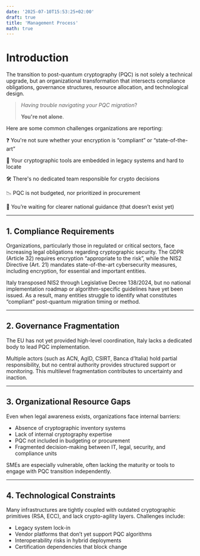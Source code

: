 ```yaml
---
date: '2025-07-10T15:53:25+02:00'
draft: true
title: 'Management Process'
math: true
---
```



# Introduction

The transition to post-quantum cryptography (PQC) is not solely a technical upgrade, but an organizational transformation that intersects compliance obligations, governance structures, resource allocation, and technological design. 


> _Having trouble navigating your PQC migration_? 
>   
> **You're not alone**.


Here are some common challenges organizations are reporting:
 
❓ You're not sure whether your encryption is “compliant” or “state-of-the-art”

🧩 Your cryptographic tools are embedded in legacy systems and hard to locate

🛠️ There's no dedicated team responsible for crypto decisions

📉 PQC is not budgeted, nor prioritized in procurement

🔗 You’re waiting for clearer national guidance (that doesn’t exist yet)

---

## 1. Compliance Requirements

Organizations, particularly those in regulated or critical sectors, face increasing legal obligations regarding cryptographic security. The GDPR (Article 32) requires encryption “appropriate to the risk”, while the NIS2 Directive (Art. 21) mandates state-of-the-art cybersecurity measures, including encryption, for essential and important entities.

Italy transposed NIS2 through Legislative Decree 138/2024, but no national implementation roadmap or algorithm-specific guidelines have yet been issued. As a result, many entities struggle to identify what constitutes “compliant” post-quantum migration timing or method.

---

## 2. Governance Fragmentation

The EU has not yet provided high-level coordination, Italy lacks a dedicated body to lead PQC implementation.

Multiple actors (such as ACN, AgID, CSIRT, Banca d’Italia) hold partial responsibility, but no central authority provides structured support or monitoring. This multilevel fragmentation contributes to uncertainty and inaction.

---
## 3. Organizational Resource Gaps

Even when legal awareness exists, organizations face internal barriers:

- Absence of cryptographic inventory systems
- Lack of internal cryptography expertise
- PQC not included in budgeting or procurement
- Fragmented decision-making between IT, legal, security, and compliance units

SMEs are especially vulnerable, often lacking the maturity or tools to engage with PQC transition independently.

---

## 4. Technological Constraints

Many infrastructures are tightly coupled with outdated cryptographic primitives (RSA, ECC), and lack crypto-agility layers. Challenges include:

- Legacy system lock-in
- Vendor platforms that don’t yet support PQC algorithms
- Interoperability risks in hybrid deployments
- Certification dependencies that block change

